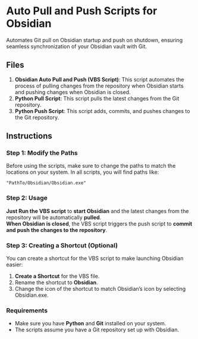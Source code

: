 # Auto Pull and Push Scripts for Obsidian

Automates Git pull on Obsidian startup and push on shutdown, ensuring seamless synchronization of your Obsidian vault with Git.

## Files

1. **Obsidian Auto Pull and Push (VBS Script)**: This script automates the process of pulling changes from the repository when Obsidian starts and pushing changes when Obsidian is closed.
2. **Python Pull Script**: This script pulls the latest changes from the Git repository.
3. **Python Push Script**: This script adds, commits, and pushes changes to the Git repository.

## Instructions

### Step 1: Modify the Paths
Before using the scripts, make sure to change the paths to match the locations on your system. In all scripts, you will find paths like:
```
"PathTo/Obsidian/Obsidian.exe"
```

### Step 2: Usage

**Just Run the VBS script** to **start Obsidian** and the latest changes from the repository will be automatically **pulled**.<br>
**When Obsidian is closed**, the VBS script triggers the push script to **commit and push the changes to the repository**.

### Step 3: Creating a Shortcut (Optional)
You can create a shortcut for the VBS script to make launching Obsidian easier:
1. **Create a Shortcut** for the VBS file.
2. Rename the shortcut to **Obsidian**.
3. Change the icon of the shortcut to match Obsidian’s icon by selecting Obsidian.exe.

### Requirements

- Make sure you have **Python** and **Git** installed on your system.
- The scripts assume you have a Git repository set up with Obsidian.
